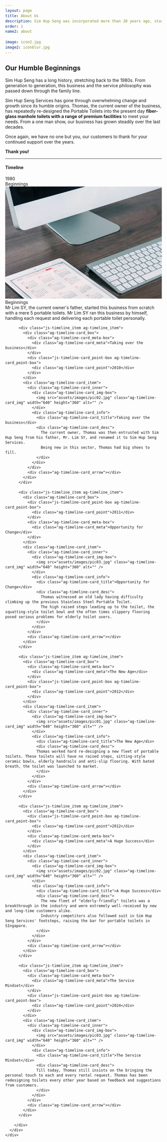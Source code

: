 ```yaml
---
layout: page
title: About Us
description: Sim Hup Seng was incorporated more than 20 years ago, starting with only 10 stainless steel manhole toilets. To date we have more than 50 improved 'Elder-Friendly Portable Manhole Toilets. Learn more about what we do here! 
order: 1
name2: about

image: icon2.jpg
image2: iconblur.jpg
---
```


<h2>Our Humble Beginnings</h2>
Sim Hup Seng has a long history, stretching back to the 1980s. From generation to generation, this business and the service philosophy was passed down through the family line. 

Sim Hup Seng Services has gone through overwhelming change and growth since its humble origins. Thomas, the current owner of the business, has repeatedly re-designed the Portable Toilets into the present day <b>fiber-glass manhole toilets with a range of premium facilities</b> to meet your needs. From a one man show, our business has grown steadily over the last decades.

Once again, we have no one but you, our customers to thank for your continued support over the years. 

<b>Thank you! </b>

<hr />

<h4>Timeline</h4>
<div class="ag-timeline-block">
  <section class="ag-section">
    <div class="ag-format-container">
      <div class="js-timeline ag-timeline">
        <div class="js-timeline_line ag-timeline_line">
          <div class="js-timeline_line-progress ag-timeline_line-progress"></div>
        </div>
        <div class="ag-timeline_list">
          <div class="js-timeline_item ag-timeline_item">
            <div class="ag-timeline-card_box">
              <div class="js-timeline-card_point-box ag-timeline-card_point-box">
                <div class="ag-timeline-card_point">1980</div>
              </div>
              <div class="ag-timeline-card_meta-box">
                <div class="ag-timeline-card_meta">Beginnings</div>
              </div>
            </div>
            <div class="ag-timeline-card_item">
              <div class="ag-timeline-card_inner">
                <div class="ag-timeline-card_img-box">
                  <img src="assets/images/pic01.jpg" class="ag-timeline-card_img" width="640" height="360" />
                </div>
                <div class="ag-timeline-card_info">
                  <div class="ag-timeline-card_title">Beginnings</div>
                  <div class="ag-timeline-card_desc">
                    Mr Lim SY, the current owner's father, started this business from scratch with a mere 5 portable toilets.  
                    Mr Lim SY ran this business by himself, handling each request and delivering each portable toilet personally.
                  </div>
                </div>
              </div>
              <div class="ag-timeline-card_arrow"></div>
            </div>
          </div>

          <div class="js-timeline_item ag-timeline_item">
            <div class="ag-timeline-card_box">
              <div class="ag-timeline-card_meta-box">
                <div class="ag-timeline-card_meta">Taking over the business</div>
              </div>
              <div class="js-timeline-card_point-box ag-timeline-card_point-box">
                <div class="ag-timeline-card_point">2010</div>
              </div>
            </div>
            <div class="ag-timeline-card_item">
              <div class="ag-timeline-card_inner">
                <div class="ag-timeline-card_img-box">
                  <img src="assets/images/pic02.jpg" class="ag-timeline-card_img" width="640" height="360" alt="" />
                </div>
                <div class="ag-timeline-card_info">
                  <div class="ag-timeline-card_title">Taking over the business</div>
                  <div class="ag-timeline-card_desc">
                    The current owner, Thomas was then entrusted with Sim Hup Seng from his father, Mr. Lim SY, and renamed it to Sim Hup Seng Services. 
                    Being new in this sector, Thomas had big shoes to fill. 
                  </div>
                </div>
              </div>
              <div class="ag-timeline-card_arrow"></div>
            </div>
          </div>

          <div class="js-timeline_item ag-timeline_item">
            <div class="ag-timeline-card_box">
              <div class="js-timeline-card_point-box ag-timeline-card_point-box">
                <div class="ag-timeline-card_point">2011</div>
              </div>
              <div class="ag-timeline-card_meta-box">
                <div class="ag-timeline-card_meta">Opportunity for Change</div>
              </div>
            </div>
            <div class="ag-timeline-card_item">
              <div class="ag-timeline-card_inner">
                <div class="ag-timeline-card_img-box">
                  <img src="assets/images/pic03.jpg" class="ag-timeline-card_img" width="640" height="360" alt="" />
                </div>
                <div class="ag-timeline-card_info">
                  <div class="ag-timeline-card_title">Opportunity for Change</div>
                  <div class="ag-timeline-card_desc">
                    Thomas witnessed an old lady having difficulty climbing up the previous Stainless Steel Portable Toilet. 
                    The high raised steps leading up to the toilet, the squatting-style toilet bowl and the often times slippery flooring posed serious problems for elderly toilet users.
                  </div>
                </div>
              </div>
              <div class="ag-timeline-card_arrow"></div>
            </div>
          </div>

          <div class="js-timeline_item ag-timeline_item">
            <div class="ag-timeline-card_box">
              <div class="ag-timeline-card_meta-box">
                <div class="ag-timeline-card_meta">The New Age</div>
              </div>
              <div class="js-timeline-card_point-box ag-timeline-card_point-box">
                <div class="ag-timeline-card_point">2012</div>
              </div>
            </div>
            <div class="ag-timeline-card_item">
              <div class="ag-timeline-card_inner">
                <div class="ag-timeline-card_img-box">
                  <img src="assets/images/pic01.jpg" class="ag-timeline-card_img" width="640" height="360" alt="" />
                </div>
                <div class="ag-timeline-card_info">
                  <div class="ag-timeline-card_title">The New Age</div>
                  <div class="ag-timeline-card_desc">
                  Thomas worked hard re-designing a new fleet of portable toilets. These toilets will have no raised steps, sitting-style ceramic bowls, elderly handrails and anti-slip flooring. With bated breath, the toilet was launched to market.
                  </div>
                </div>
              </div>
              <div class="ag-timeline-card_arrow"></div>
            </div>
          </div>

          <div class="js-timeline_item ag-timeline_item">
            <div class="ag-timeline-card_box">
              <div class="js-timeline-card_point-box ag-timeline-card_point-box">
                <div class="ag-timeline-card_point">2012</div>
              </div>
              <div class="ag-timeline-card_meta-box">
                <div class="ag-timeline-card_meta">A Huge Success</div>
              </div>
            </div>
            <div class="ag-timeline-card_item">
              <div class="ag-timeline-card_inner">
                <div class="ag-timeline-card_img-box">
                  <img src="assets/images/pic02.jpg" class="ag-timeline-card_img" width="640" height="360" alt="" />
                </div>
                <div class="ag-timeline-card_info">
                  <div class="ag-timeline-card_title">A Huge Success</div>
                  <div class="ag-timeline-card_desc">
                    The new fleet of "elderly-friendly" toilets was a breakthrough in the industry and were extremely well-received by new and long-time customers alike.
                    Industry competitors also followed suit in Sim Hup Seng Services' footsteps, raising the bar for portable toilets in SIngapore.
                  </div>
                </div>
              </div>
              <div class="ag-timeline-card_arrow"></div>
            </div>
          </div>

          <div class="js-timeline_item ag-timeline_item">
            <div class="ag-timeline-card_box">
              <div class="ag-timeline-card_meta-box">
                <div class="ag-timeline-card_meta">The Service Mindset</div>
              </div>
              <div class="js-timeline-card_point-box ag-timeline-card_point-box">
                <div class="ag-timeline-card_point">2024</div>
              </div>
            </div>
            <div class="ag-timeline-card_item">
              <div class="ag-timeline-card_inner">
                <div class="ag-timeline-card_img-box">
                  <img src="assets/images/pic03.jpg" class="ag-timeline-card_img" width="640" height="360" alt="" />
                </div>
                <div class="ag-timeline-card_info">
                  <div class="ag-timeline-card_title">The Service Mindset</div>
                  <div class="ag-timeline-card_desc">
                  Till today, Thomas still insists on the bringing the personal touch to each and every rental request. Thomas has been redesigning toilets every other year based on feedback and suggestions from customers.
                  </div>
                </div>
              </div>
              <div class="ag-timeline-card_arrow"></div>
            </div>
          </div>

        </div>
      </div>
    </div>
  </section>
</div>

